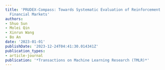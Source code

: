 ```yaml
---
title: 'PRUDEX-Compass: Towards Systematic Evaluation of Reinforcement Learning in
  Financial Markets'
authors:
- Shuo Sun
- Molei Qin
- Xinrun Wang
- Bo An
date: '2023-01-01'
publishDate: '2023-12-24T04:41:30.014341Z'
publication_types:
- article-journal
publication: '*Transactions on Machine Learning Research (TMLR)*'
---
```

